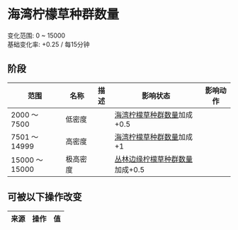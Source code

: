 # 海湾柠檬草种群数量  
变化范围: 0 ~ 15000  
基础变化率: +0.25 / 每15分钟  
## 阶段  
范围  |  名称  |  描述  |  影响状态  |  影响动作  
----  |  ----  |  ----  |  ----  |  ----  
2000 ～ 7500  |  低密度  |    |  [海湾柠檬草种群数量](LemonGrass_BayPop.md)加成+0.5  |    
7501 ～ 14999  |  高密度  |    |  [海湾柠檬草种群数量](LemonGrass_BayPop.md)加成+1  |    
15000 ～ 15000  |  极高密度  |    |  [丛林边缘柠檬草种群数量](LemonGrass_OutskirtsPop.md)加成+0.5  |    
## 可被以下操作改变  
来源  |  操作  |  值  
----  |  ----  |  ----  
